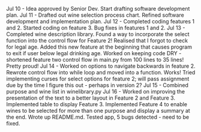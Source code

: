 Jul 10 -    Idea approved by Senior Dev. Start drafting software development plan.
Jul 11 -    Drafted out wine selection process chart. Refined software development and implementation plan. 
Jul 12 -    Completed coding features 1 and 2. Started coding on feature 3. Bug fixes in features 1 and 2.
Jul 13 -    Completed wine description library. 
            Found a way to incorporate the select function into the control flow for Feature 2!
            Realised that I forgot to check for legal age. Added this new feature at the beginning that causes program to exit if user below legal drinking age.
            Worked on keeping code DRY - shortened feature two control flow in main.py from 100 lines to 35 lines! Pretty proud!
Jul 14 -    Worked on options to navigate backwards in feature 2. Rewrote control flow into while loop and moved into a function. Works!
            Tried implementing curses for select options for feature 2; will pass assignment due by the time I figure this out - perhaps in version 2?
Jul 15 -    Combined purpose and wine list in winelibrary.py
Jul 16 -    Worked on improving the presentation of the text to a better layout in Feature 2 and Feature 3. Implemented table to display Feature 3. Implemented Feature 4 to enable wines to be selected for more than one purpose and display a summary at the end. Wrote up README.md. Tested app, 5 bugs detected - need to be fixed.
